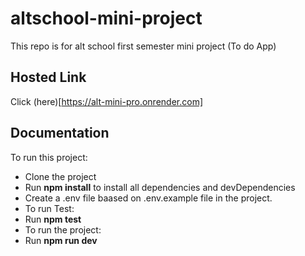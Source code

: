 # altschool-mini-project
This repo is for alt school first semester mini project (To do App)

## Hosted Link
Click (here)[https://alt-mini-pro.onrender.com]

## Documentation
To run this project:
- Clone the project
- Run **npm install** to install all dependencies and devDependencies
- Create a .env file baased on .env.example file in the project.
- To run Test:
- Run **npm test**
- To run the project:
- Run **npm run dev**
